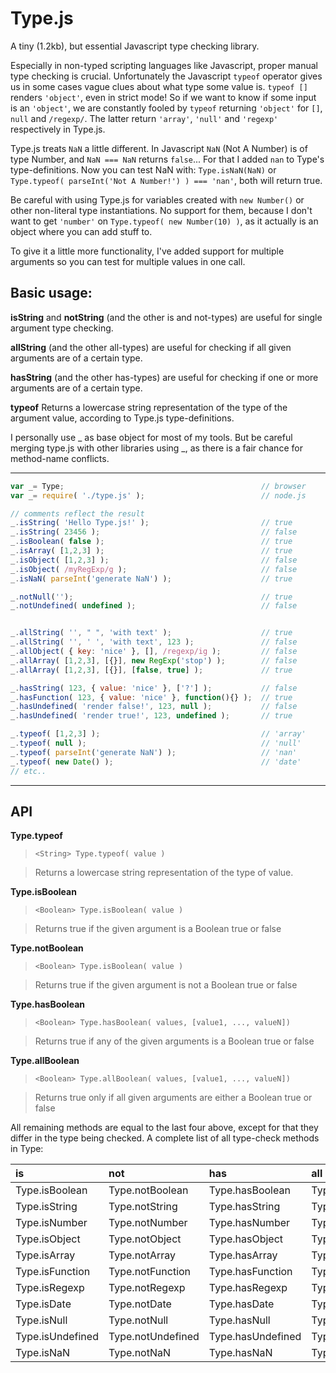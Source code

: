 Type.js
=========

A tiny (1.2kb), but essential Javascript type checking library.

Especially in non-typed scripting languages like Javascript, proper manual type checking is crucial. Unfortunately
the Javascript `typeof` operator gives us in some cases vague clues about what type some value is. `typeof []`
renders `'object'`, even in strict mode! So if we want to know if some input is an `'object'`, we are constantly fooled
by `typeof` returning `'object'` for `[]`, `null` and `/regexp/`. The latter return `'array'`, `'null'` and `'regexp'`
respectively in Type.js.

Type.js treats `NaN` a little different. In Javascript `NaN` (Not A Number) is of type Number, and `NaN === NaN`
returns `false`... For that I added `nan` to Type's type-definitions. Now you can test NaN with: `Type.isNaN(NaN)` or
`Type.typeof( parseInt('Not A Number!') ) === 'nan'`, both will return true.

Be careful with using Type.js for variables created with `new Number()` or other non-literal type instantiations. No
support for them, because I don't want to get `'number'` on `Type.typeof( new Number(10) )`, as it actually is an object
where you can add stuff to.

To give it a little more functionality, I've added support for multiple arguments so you can test for multiple values in one
call.

Basic usage:
------------

**isString** and **notString** (and the other is and not-types) are useful for single argument type checking.

**allString** (and the other all-types) are useful for checking if all given arguments are of a certain type.

**hasString** (and the other has-types) are useful for checking if one or more arguments are of a certain type.

**typeof** Returns a lowercase string representation of the type of the argument value, according to Type.js type-definitions.

I personally use _ as base object for most of my tools. But be careful merging type.js with other libraries using _, as there
is a fair chance for method-name conflicts.

___

```javascript
var _= Type;											// browser
var _= require( './type.js' );							// node.js

// comments reflect the result
_.isString( 'Hello Type.js!' );							// true
_.isString( 23456 );									// false
_.isBoolean( false );									// true
_.isArray( [1,2,3] );									// true
_.isObject( [1,2,3] );									// false
_.isObject( /myRegExp/g );								// false
_.isNaN( parseInt('generate NaN') );					// true

_.notNull('');											// true
_.notUndefined( undefined );							// false


_.allString( '', " ", 'with text' );					// true
_.allString( '', ' ', 'with text', 123 );				// false
_.allObject( { key: 'nice' }, [], /regexp/ig );			// false
_.allArray( [1,2,3], [{}], new RegExp('stop') );		// false
_.allArray( [1,2,3], [{}], [false, true] );				// true

_.hasString( 123, { value: 'nice' }, ['?'] );			// false
_.hasFunction( 123, { value: 'nice' }, function(){} );	// true
_.hasUndefined( 'render false!', 123, null );			// false
_.hasUndefined( 'render true!', 123, undefined );		// true

_.typeof( [1,2,3] );									// 'array'
_.typeof( null );										// 'null'
_.typeof( parseInt('generate NaN') );					// 'nan'
_.typeof( new Date() );									// 'date'
// etc..
```
___
API
---

**Type.typeof**
> `<String> Type.typeof( value )`

> Returns a lowercase string representation of the type of value.

**Type.isBoolean**
> `<Boolean> Type.isBoolean( value )`

> Returns true if the given argument is a Boolean true or false

**Type.notBoolean**
> `<Boolean> Type.isBoolean( value )`

> Returns true if the given argument is not a Boolean true or false

**Type.hasBoolean**
> `<Boolean> Type.hasBoolean( values, [value1, ..., valueN])`

> Returns true if any of the given arguments is a Boolean true or false

**Type.allBoolean**
> `<Boolean> Type.allBoolean( values, [value1, ..., valueN])`

> Returns true only if all given arguments are either a Boolean true or false

All remaining methods are equal to the last four above, except for that they differ in the type being checked. A complete
list of all type-check methods in Type:


is						|not						|has						|all
:-----------------|:-------------------|:-------------------|:------------------
Type.isBoolean		|Type.notBoolean		|Type.hasBoolean		|Type.allBoolean
Type.isString		|Type.notString		|Type.hasString		|Type.allString
Type.isNumber		|Type.notNumber		|Type.hasNumber		|Type.allNumber
Type.isObject		|Type.notObject		|Type.hasObject		|Type.allObject
Type.isArray		|Type.notArray			|Type.hasArray			|Type.allArray
Type.isFunction	|Type.notFunction		|Type.hasFunction		|Type.allFunction
Type.isRegexp		|Type.notRegexp		|Type.hasRegexp		|Type.allRegexp
Type.isDate			|Type.notDate			|Type.hasDate			|Type.allDate
Type.isNull			|Type.notNull			|Type.hasNull			|Type.allNull
Type.isUndefined	|Type.notUndefined	|Type.hasUndefined	|Type.allUndefined
Type.isNaN			|Type.notNaN			|Type.hasNaN			|Type.allNaN


